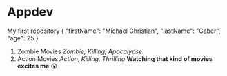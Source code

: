 # Appdev
My first repository
{
  "firstName": "Michael Christian",
  "lastName": "Caber",
  "age": 25
}
1. Zombie Movies
   *Zombie, Killing, Apocalypse*
2. Action Movies
   *Action, Killing, Thrilling*
   **Watching that kind of movies excites me** :astonished:
   
   
